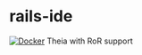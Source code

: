 # rails-ide
[![Docker](https://github.com/adrubesh/ruby-ide/actions/workflows/main.yml/badge.svg?branch=master)](https://github.com/adrubesh/ruby-ide/actions/workflows/main.yml)
Theia with RoR support
